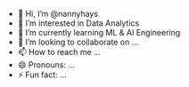 - 👋 Hi, I’m @nannyhays
- 👀 I’m interested in Data Analytics
- 🌱 I’m currently learning ML & AI Engineering
- 💞️ I’m looking to collaborate on ...
- 📫 How to reach me ...
- 😄 Pronouns: ...
- ⚡ Fun fact: ...

<!---
nannyhays/nannyhays is a ✨ special ✨ repository because its `README.md` (this file) appears on your GitHub profile.
You can click the Preview link to take a look at your changes.
--->
